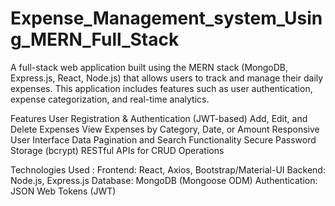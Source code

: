 # Expense_Management_system_Using_MERN_Full_Stack
A full-stack web application built using the MERN stack (MongoDB, Express.js, React, Node.js) that allows users to track and manage their daily expenses. This application includes features such as user authentication, expense categorization, and real-time analytics.

Features
    User Registration & Authentication (JWT-based)
    Add, Edit, and Delete Expenses
    View Expenses by Category, Date, or Amount
    Responsive User Interface
    Data Pagination and Search Functionality
    Secure Password Storage (bcrypt)
    RESTful APIs for CRUD Operations

Technologies Used : 
    Frontend: React, Axios, Bootstrap/Material-UI
    Backend: Node.js, Express.js
    Database: MongoDB (Mongoose ODM)
    Authentication: JSON Web Tokens (JWT)

